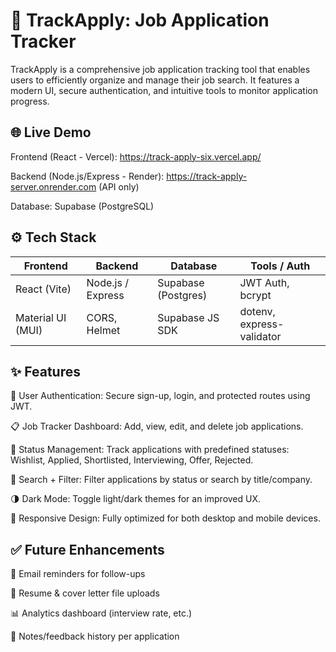 # 🎯 TrackApply: Job Application Tracker

TrackApply is a comprehensive job application tracking tool that enables users to efficiently organize and manage their job search. It features a modern UI, secure authentication, and intuitive tools to monitor application progress.

## 🌐 Live Demo

Frontend (React - Vercel): https://track-apply-six.vercel.app/

Backend (Node.js/Express - Render): https://track-apply-server.onrender.com (API only)

Database: Supabase (PostgreSQL)

## ⚙️ Tech Stack

| Frontend          | Backend           | Database            | Tools / Auth              |
| ----------------- | ----------------- | ------------------- | ------------------------- |
| React (Vite)      | Node.js / Express | Supabase (Postgres) | JWT Auth, bcrypt          |
| Material UI (MUI) | CORS, Helmet      | Supabase JS SDK     | dotenv, express-validator |


## ✨ Features

🔐 User Authentication: Secure sign-up, login, and protected routes using JWT.

📋 Job Tracker Dashboard: Add, view, edit, and delete job applications.

🔄 Status Management: Track applications with predefined statuses:
Wishlist, Applied, Shortlisted, Interviewing, Offer, Rejected.

🔎 Search + Filter: Filter applications by status or search by title/company.

🌗 Dark Mode: Toggle light/dark themes for an improved UX.

📱 Responsive Design: Fully optimized for both desktop and mobile devices.



## ✅ Future Enhancements

🔔 Email reminders for follow-ups

📎 Resume & cover letter file uploads

📊 Analytics dashboard (interview rate, etc.)

📝 Notes/feedback history per application
